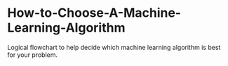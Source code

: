 # How-to-Choose-A-Machine-Learning-Algorithm
Logical flowchart to help decide which machine learning algorithm is best for your problem.
